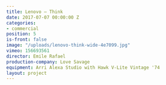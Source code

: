 ```yaml
---
title: Lenovo — Think
date: 2017-07-07 00:00:00 Z
categories:
- commercial
position: 5
is-front: false
image: "/uploads/lenovo-think-wide-4e7099.jpg"
vimeo: 156693561
director: Emile Rafael
production-company: Love Savage
equipment: Arri Alexa Studio with Hawk V-Lite Vintage '74
layout: project
---
```


